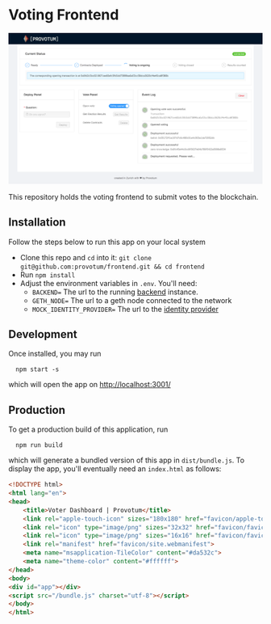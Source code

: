 # Voting Frontend


![Voting Frontend](https://github.com/provotum/meta/raw/c8d381f4b3e0c39248757db349964c66bfa25dbf/voter-admin.png)


This repository holds the voting frontend to submit votes to the blockchain.

## Installation
Follow the steps below to run this app on your local system

* Clone this repo and `cd` into it: `git clone git@github.com:provotum/frontend.git && cd frontend`
* Run `npm install`
* Adjust the environment variables in `.env`. You'll need:
    * `BACKEND=` The url to the running [backend](https://github.com/provotum/backend) instance.
    * `GETH_NODE=` The url to a geth node connected to the network
    * `MOCK_IDENTITY_PROVIDER=` The url to the [identity provider](https://github.com/provotum/mock-identity-provider)

## Development

Once installed, you may run 
```
  npm start -s
```
which will open the app on [http://localhost:3001/](http://localhost:3001/)

## Production

To get a production build of this application, run 
```
  npm run build
```
which will generate a bundled version of this app in `dist/bundle.js`.
To display the app, you'll eventually need an `index.html` as follows:
```html
<!DOCTYPE html>
<html lang="en">
<head>
    <title>Voter Dashboard | Provotum</title>
    <link rel="apple-touch-icon" sizes="180x180" href="favicon/apple-touch-icon.png">
    <link rel="icon" type="image/png" sizes="32x32" href="favicon/favicon-32x32.png">
    <link rel="icon" type="image/png" sizes="16x16" href="favicon/favicon-16x16.png">
    <link rel="manifest" href="favicon/site.webmanifest">
    <meta name="msapplication-TileColor" content="#da532c">
    <meta name="theme-color" content="#ffffff">
</head>
<body>
<div id="app"></div>
<script src="/bundle.js" charset="utf-8"></script>
</body>
</html>
```
